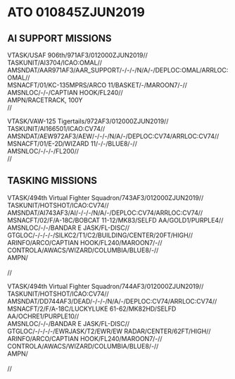 # ATO 010845ZJUN2019

## AI SUPPORT MISSIONS

  VTASK/USAF 906th/971AF3/012000ZJUN2019//  
  TASKUNIT/AI3704/ICAO:OMAL//  
  AMSNDAT/AAR971AF3/AAR_SUPPORT/-/-/-/N/A/-/DEPLOC:OMAL/ARRLOC:OMAL//  
  MSNACFT/01/KC-135MPRS/ARCO 11/BASKET/-/MAROON7/-//  
  AMSNLOC/-/-/CAPTIAN HOOK/FL240//  
  AMPN/RACETRACK, 100Y  
  //  
  
VTASK/VAW-125 Tigertails/972AF3/012000ZJUN2019//  
TASKUNIT/AI166501/ICAO:CV74//  
AMSNDAT/AEW972AF3/AEW/-/-/-/N/A/-/DEPLOC:CV74/ARRLOC:CV74//  
MSNACFT/01/E-2D/WIZARD 11/-/-/BLUE8/-//  
AMSNLOC/-/-/-/FL200//  
//  

## TASKING MISSIONS  

VTASK/494th Virtual Fighter Squadron/743AF3/012000ZJUN2019//<br>
TASKUNIT/HOTSHOT/ICAO:CV74//<br>
AMSNDAT/AI743AF3/AI/-/-/-/N/A/-/DEPLOC:CV74/ARRLOC:CV74//<br>
MSNACFT/02/F/A-18C/BOBCAT 11-12/MK83/SELFD AA/GOLD1/PURPLE4//<br>
AMSNLOC/-/-/BANDAR E JASK/FL-DISC//<br>
GTGLOC/-/-/-/-/SILKC2/T1/C2/BUILDING/CENTER/20FT/HIGH//<br>
ARINFO/ARCO/CAPTIAN HOOK/FL240/MAROON7/-//<br>
CONTROLA/AWACS/WIZARD/COLUMBIA/BLUE8/-//<br>
AMPN/<br>
<br>
//<br>


VTASK/494th Virtual Fighter Squadron/744AF3/012000ZJUN2019//<br>
TASKUNIT/HOTSHOT/ICAO:CV74//<br>
AMSNDAT/DD744AF3/DEAD/-/-/-/N/A/-/DEPLOC:CV74/ARRLOC:CV74//<br>
MSNACFT/2/F/A-18C/LUCKYLUKE 61-62/MK82HD/SELFD AA/OCHRE1/PURPLE10//<br>
AMSNLOC/-/-/BANDAR E JASK/FL-DISC//<br>
GTGLOC/-/-/-/-/EWRJASK/T2/EWR/EW RADAR/CENTER/62FT/HIGH//<br>
ARINFO/ARCO/CAPTIAN HOOK/FL240/MAROON7/-//<br>
CONTROLA/AWACS/WIZARD/COLUMBIA/BLUE8/-//<br>
AMPN/<br>
<br>
//<br>
